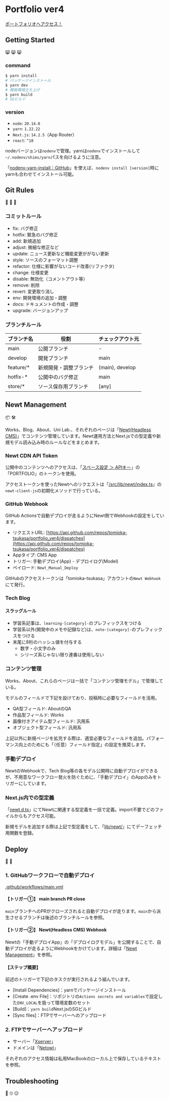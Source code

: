 # Portfolio ver4

[ポートフォリオへアクセス！](https://tsukasa-tomioka-portfolio.com/)

## Getting Started

😸 😸 😸 

### command

```bash
$ yarn install
# パッケージインストール
$ yarn dev
# 開発環境立ち上げ
$ yarn build
# SGビルド
```

### version

* `node`: `20.14.0`
* `yarn`: `1.22.22`
* `Next.js`: `14.2.5`（App Router）
* `react`: `^18`

nodeバージョンは`nodenv`で管理。yarnは`nodenv`でインストールして`~/.nodenv/shims/yarn`パスを向けるように注意。

「[nodenv-yarn-install｜GitHub](https://github.com/pine/nodenv-yarn-install)」を使えば、`nodenv install [version]`時にyarnも合わせてインストール可能。

## Git Rules

🌿 🌿 🌿 

### コミットルール

* fix: バグ修正
* hotfix: 緊急のバグ修正
* add: 新規追加
* adjust: 微細な修正など
* update: ニュース更新など機能変更ががない更新
* style: ソースのフォーマット調整
* refactor: 仕様に影響がないコード改善(リファクタ)
* change: 仕様変更
* disable: 無効化（コメントアウト等）
* remove: 削除
* revert: 変更取り消し
* env: 開発環境の追加・調整
* docs: ドキュメントの作成・調整
* upgrade: バージョンアップ

### ブランチルール

| ブランチ名 | 役割 | チェックアウト元 |
| --- |  --- |  --- | 
| main | 公開ブランチ | - |
| develop | 開発ブランチ | main |
| feature/* | 新規開発・調整ブランチ | (main), develop |
| hotfix-* | 公開中のバグ修正 | main
| store/* | ソース保存用ブランチ | [any] |

## Newt Management

📦 🛠

Works、Blog、About、Uni Lab.、それぞれのページは「[Newt(Headless CMS)](https://app.newt.so/tsukasa-tomioka-lab)」でコンテンツ管理しています。Newt運用方法とNext.jsでの型定義や新規モデル読み込み時のルールなどをまとめます。

### Newt CDN API Token

公開中のコンテンツへのアクセスは、「[スペース設定 ＞ APIキー](https://app.newt.so/tsukasa-tomioka-lab/settings/api)」の「PORTFOLIO」のトークンを使用。

アクセストークンを使ったNewtへのリクエストは「[/src/lib/newt/index.ts](./src/lib/newt/index.ts)」の`newt-client-js`の初期化メソッドで行っている。

### GitHub Webhook

GitHub Actionsで自動デプロイが走るようにNewt側でWebhookの設定をしています。

* リクエストURL: [https://api.github.com/repos/tomioka-tsukasa/portfolio_ver4/dispatches](https://api.github.com/repos/tomioka-tsukasa/portfolio_ver4/dispatches)
* Appタイプ: CMS App
* トリガー: 手動デプロイ(App) - デプロイログ(Model)
* ペイロード: `Newt_Manual_Deploy`

GitHubのアクセストークンは「tomioka-tsukasa」アカウントの`Newt Webhook`にて発行。

### Tech Blog

#### スラッグルール

* 学習系記事は、`learning-[category]-`のプレフィックスをつける
* 学習系以外(開発中のメモや記録など)は、`note-[category]-`のプレフィックスをつける
* 末尾に8桁のハッシュ値を付与する
  * 数字・小文字のみ
  * シリーズ系じゃない限り連番は使用しない

### コンテンツ管理

Works、About、これらのページは一括で「コンテンツ管理モデル」で管理している。

モデルのフィールドで下記を設けており、投稿時に必要なフィールドを活用。

* QA型フィールド: AboutのQA
* 作品型フィールド: Works
* 画像付きアイテム型フィールド: 汎用系
* オブジェクト型フィールド: 汎用系

上記以外に新規ページを拡充する際は、適宜必要なフィールドを追加。パフォーマンス向上のためにも「（任意）フィールド指定」の設定を推奨します。

### 手動デプロイ

NewtのWebhookで、Tech Blog等の各モデル公開時に自動デプロイができるが、不用意なワークフロー発火を防ぐために、「手動デプロイ」のAppのみをトリガーにしています。

### Next.js内での型定義

「[newt.d.ts](./src/types/newt.d.ts)」にてNewtに関連する型定義を一括で定義。import不要でどのファイルからもアクセス可能。

新規モデルを追加する際は上記で型定義をして、「[lib/newt/](./src/lib/newt/index.ts)」にてデーフェッチ用関数を登録。

## Deploy
🚚 💨

### 1. GitHubワークフローで自動デプロイ

[.github/workflows/main.yml](./.github/workflows/main.yml)

#### 【トリガー①】 main branch PR close

`main`ブランチへのPRがクローズされると自動デプロイが走ります。`main`から派生させるブランチは後述のブランチルールを参照。

#### 【トリガー②】 Newt(Headless CMS) Webhook

Newtの「手動デプロイApp」の「デプロイログモデル」を公開することで、自動デプロイが走るようにWebhookをかけています。詳細は「[Newt Management](#newt-management)」を参照。

#### 【ステップ概要】

前述のトリガーで下記のタスクが実行されるよう組んでいます。

* [Install Dependencies]：yarnでパッケージインストール
* [Create .env File]：リポジトリの`Actions secrets and variables`で設定した`ENV_LOCAL`を扱って環境変数のセット
* [Build]：`yarn build`Next.jsのSGビルド
* [Sync files]：FTPでサーバーへのアップロード

### 2. FTPでサーバーへアップロード

* サーバー「[Xserver](https://secure.xserver.ne.jp/xapanel/login/xserver/?request_page=xserver%2Findex)」
* ドメインは「[Netowl](https://secure.netowl.jp/netowl/?service=stardomain)」

それぞれのアクセス情報は私用MacBookのローカル上で保存しているテキストを参照。

## Troubleshooting

🤔 🙄 😑 
